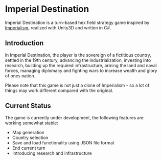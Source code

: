# Imperial Destination
Imperial Destination is a turn-based hex field strategy game inspired by [Imperialism](https://en.wikipedia.org/wiki/Imperialism_(video_game)), realized with Unity3D
and written in C#.

## Introduction

In Imperial Destination, the player is the sovereign of a fictitious country, settled in the 19th century,
advancing the industrialization, investing into research, building up the required infrastructure, arming 
the land and naval forces, managing diplomacy and fighting wars to increase wealth and glory of ones nation.

Please note that this game is not just a clone of Imperialism - so a lot of things may work different 
compared with the original.

## Current Status

The game is currently under development, the following features are working somewhat stable:

* Map generation
* Country selection
* Save and load functionality using JSON file format
* End current turn
* Introducing research and infrastructure